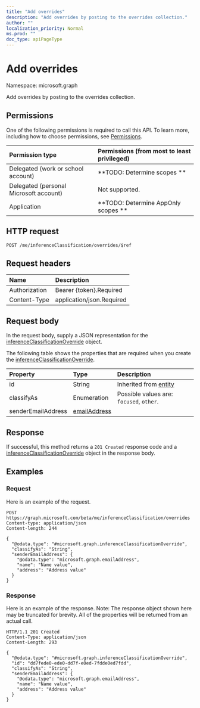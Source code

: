 ```yaml
---
title: "Add overrides"
description: "Add overrides by posting to the overrides collection."
author: ""
localization_priority: Normal
ms.prod: ""
doc_type: apiPageType
---
```


# Add overrides

Namespace: microsoft.graph

Add overrides by posting to the overrides collection.

## Permissions
One of the following permissions is required to call this API. To learn more, including how to choose permissions, see [Permissions](/concepts/permissions-reference.md).

|Permission type|Permissions (from most to least privileged)|
|:---|:---|
|Delegated (work or school account)|**TODO: Determine scopes **|
|Delegated (personal Microsoft account)|Not supported.|
|Application|**TODO: Determine AppOnly scopes **|

## HTTP request
<!-- {
  "blockType": "ignored"
}
-->
``` http
POST /me/inferenceClassification/overrides/$ref
```

## Request headers
|Name|Description|
|:---|:---|
|Authorization|Bearer {token}.Required|
|Content-Type|application/json.Required|

## Request body
In the request body, supply a JSON representation for the [inferenceClassificationOverride](../resources/inferenceclassificationoverride.md) object.

The following table shows the properties that are required when you create the [inferenceClassificationOverride](../resources/inferenceclassificationoverride.md).

|Property|Type|Description|
|:---|:---|:---|
|id|String| Inherited from [entity](../resources/entity.md)|
|classifyAs|Enumeration| Possible values are: `focused`, `other`.|
|senderEmailAddress|[emailAddress](../resources/emailaddress.md)||



## Response
If successful, this method returns a `201 Created` response code and a [inferenceClassificationOverride](../resources/inferenceclassificationoverride.md) object in the response body.

## Examples

### Request
Here is an example of the request.
<!-- {
  "blockType": "request",
  "name": "create_inferenceclassificationoverride_from_"
}
-->
``` http
POST https://graph.microsoft.com/beta/me/inferenceClassification/overrides
Content-type: application/json
Content-length: 244

{
  "@odata.type": "#microsoft.graph.inferenceClassificationOverride",
  "classifyAs": "String",
  "senderEmailAddress": {
    "@odata.type": "microsoft.graph.emailAddress",
    "name": "Name value",
    "address": "Address value"
  }
}
```

### Response
Here is an example of the response. Note: The response object shown here may be truncated for brevity. All of the properties will be returned from an actual call.
<!-- {
  "blockType": "response",
  "truncated": true,
  "@odata.type": "microsoft.graph.inferenceclassificationoverride"
}
-->
``` http
HTTP/1.1 201 Created
Content-Type: application/json
Content-Length: 293

{
  "@odata.type": "#microsoft.graph.inferenceClassificationOverride",
  "id": "dd7fede0-ede0-dd7f-e0ed-7fdde0ed7fdd",
  "classifyAs": "String",
  "senderEmailAddress": {
    "@odata.type": "microsoft.graph.emailAddress",
    "name": "Name value",
    "address": "Address value"
  }
}
```

